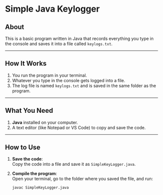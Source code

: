 # Simple Java Keylogger

## About  
This is a basic program written in Java that records everything you type in the console and saves it into a file called `keylogs.txt`.  

---

## How It Works  
1. You run the program in your terminal.  
2. Whatever you type in the console gets logged into a file.  
3. The log file is named `keylogs.txt` and is saved in the same folder as the program.  

---

## What You Need  
1. **Java** installed on your computer.  
2. A text editor (like Notepad or VS Code) to copy and save the code.  

---

## How to Use  
1. **Save the code**:  
   Copy the code into a file and save it as `SimpleKeyLogger.java`.  

2. **Compile the program**:  
   Open your terminal, go to the folder where you saved the file, and run:  
   ```bash
   javac SimpleKeyLogger.java
